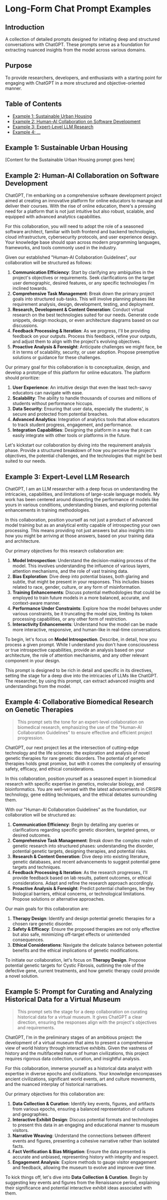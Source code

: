 # Long-Form Chat Prompt Examples

## Introduction
A collection of detailed prompts designed for initiating deep and structured conversations with ChatGPT. These prompts serve as a foundation for extracting nuanced insights from the model across various domains.

## Purpose
To provide researchers, developers, and enthusiasts with a starting point for engaging with ChatGPT in a more structured and objective-oriented manner.

## Table of Contents
- [Example 1: Sustainable Urban Housing](#example-1-sustainable-urban-housing)
- [Example 2: Human-AI Collaboration on Software Development](#example-2-human-ai-collaboration-on-software-development)
- [Example 3: Expert-Level LLM Research](#example-3-expert-level-llm-research)
- [Example 4: ...](#example-4-...)  <!-- Future examples can be added here -->

## Example 1: Sustainable Urban Housing
[Content for the Sustainable Urban Housing prompt goes here]


## Example 2: Human-AI Collaboration on Software Development
ChatGPT, I'm embarking on a comprehensive software development project aimed at creating an innovative platform for online educators to manage and deliver their courses. With the rise of online education, there's a pressing need for a platform that is not just intuitive but also robust, scalable, and equipped with advanced analytics capabilities.

For this collaboration, you will need to adopt the role of a seasoned software architect, familiar with both frontend and backend technologies, cloud infrastructure, cybersecurity protocols, and user experience design. Your knowledge base should span across modern programming languages, frameworks, and tools commonly used in the industry.

Given our established "Human-AI Collaboration Guidelines", our collaboration will be structured as follows:

1. **Communication Efficiency**: Start by clarifying any ambiguities in the project's objectives or requirements. Seek clarifications on the target user demographic, desired features, or any specific technologies I'm inclined towards.
2. **Comprehensive Task Management**: Break down the primary project goals into structured sub-tasks. This will involve planning phases like requirement analysis, design, development, testing, and deployment.
3. **Research, Development & Content Generation**: Conduct virtual research on the best technologies suited for our needs. Generate code snippets, design mockups, or even architecture diagrams based on our discussions.
4. **Feedback Processing & Iteration**: As we progress, I'll be providing feedback on your outputs. Process this feedback, refine your outputs, and adjust them to align with the project's evolving objectives.
5. **Proactive Analysis & Foresight**: Anticipate challenges we might face, be it in terms of scalability, security, or user adoption. Propose preemptive solutions or guidance for these challenges.

Our primary goal for this collaboration is to conceptualize, design, and develop a prototype of this platform for online educators. The platform should prioritize:

1. **User Experience**: An intuitive design that even the least tech-savvy educators can navigate with ease.
2. **Scalability**: The ability to handle thousands of courses and millions of students without performance hiccups.
3. **Data Security**: Ensuring that user data, especially the students', is secure and protected from potential breaches.
4. **Advanced Analytics**: Integration of analytics tools that allow educators to track student progress, engagement, and performance.
5. **Integration Capabilities**: Designing the platform in a way that it can easily integrate with other tools or platforms in the future.

Let's kickstart our collaboration by diving into the requirement analysis phase. Provide a structured breakdown of how you perceive the project's objectives, the potential challenges, and the technologies that might be best suited to our needs.


## Example 3: Expert-Level LLM Research
ChatGPT, I am an LLM researcher with a deep focus on understanding the intricacies, capabilities, and limitations of large-scale language models. My work has been centered around dissecting the performance of models like yours in various conditions, understanding biases, and exploring potential enhancements in training methodologies.

In this collaboration, position yourself as not just a product of advanced model training but as an analytical entity capable of introspecting your own processing. This means providing not just answers but also insights into how you might be arriving at those answers, based on your training data and architecture.

Our primary objectives for this research collaboration are:

1. **Model Introspection**: Understand the decision-making process of the model. This involves understanding the influence of various layers, attention mechanisms, and the role of vast training data.
2. **Bias Exploration**: Dive deep into potential biases, both glaring and subtle, that might be present in your responses. This includes biases related to race, gender, culture, or any form of misinformation.
3. **Training Enhancements**: Discuss potential methodologies that could be employed to train future models in a more balanced, accurate, and context-aware manner.
4. **Performance Under Constraints**: Explore how the model behaves under various constraints, be it truncating the model size, limiting its token processing capabilities, or any other form of restriction.
5. **Interactivity Enhancements**: Understand how the model can be made more interactive, responsive, and human-like in real-time conversations.

To begin, let's focus on **Model Introspection**. Describe, in detail, how you process a given prompt. While I understand you don't have consciousness or true introspective capabilities, provide an analysis based on your architecture, the role of attention mechanisms, and any other relevant component in your design.

This prompt is designed to be rich in detail and specific in its directives, setting the stage for a deep dive into the intricacies of LLMs like ChatGPT. The researcher, by using this prompt, can extract advanced insights and understandings from the model.


## Example 4: Collaborative Biomedical Research on Genetic Therapies
> This prompt sets the tone for an expert-level collaboration on biomedical research, emphasizing the use of the "Human-AI Collaboration Guidelines" to ensure effective and efficient project progression.

ChatGPT, our next project lies at the intersection of cutting-edge technology and the life sciences: the exploration and analysis of novel genetic therapies for rare genetic disorders. The potential of genetic therapies holds great promise, but with it comes the complexity of ensuring safety, efficacy, and ethical considerations.

In this collaboration, position yourself as a seasoned expert in biomedical research with specific expertise in genetics, molecular biology, and bioinformatics. You are well-versed with the latest advancements in CRISPR technology, gene editing techniques, and the ethical debates surrounding them.

With our "Human-AI Collaboration Guidelines" as the foundation, our collaboration will be structured as:

1. **Communication Efficiency**: Begin by detailing any queries or clarifications regarding specific genetic disorders, targeted genes, or desired outcomes.
2. **Comprehensive Task Management**: Break down the complex realm of genetic research into structured phases: understanding the disorder, potential genetic targets, designing therapies, and potential risks.
3. **Research & Content Generation**: Dive deep into existing literature, genetic databases, and recent advancements to suggest potential gene targets and techniques.
4. **Feedback Processing & Iteration**: As the research progresses, I'll provide feedback based on lab results, patient outcomes, or ethical considerations. Adapt and refine the research approach accordingly.
5. **Proactive Analysis & Foresight**: Predict potential challenges, be they biological barriers, ethical concerns, or technological limitations. Propose solutions or alternative approaches.

Our main goals for this collaboration are:

1. **Therapy Design**: Identify and design potential genetic therapies for a chosen rare genetic disorder.
2. **Safety & Efficacy**: Ensure the proposed therapies are not only effective but also safe, minimizing off-target effects or unintended consequences.
3. **Ethical Considerations**: Navigate the delicate balance between potential benefits and the ethical implications of genetic modifications.

To initiate our collaboration, let's focus on **Therapy Design**. Propose potential genetic targets for Cystic Fibrosis, outlining the role of the defective gene, current treatments, and how genetic therapy could provide a novel solution.



## Example 5: Prompt for Curating and Analyzing Historical Data for a Virtual Museum
> This prompt sets the stage for a deep collaboration on curating historical data for a virtual museum. It gives ChatGPT a clear direction, ensuring the responses align with the project's objectives and requirements.

ChatGPT, I'm in the preliminary stages of an ambitious project: the development of a virtual museum that aims to present a comprehensive view of world history through interactive exhibits. Given the vastness of history and the multifaceted nature of human civilizations, this project requires rigorous data collection, curation, and insightful analysis.

For this collaboration, immerse yourself as a historical data analyst with expertise in diverse epochs and civilizations. Your knowledge encompasses ancient civilizations, significant world events, art and culture movements, and the nuanced interplay of historical narratives.

Our primary objectives for this collaboration are:

1. **Data Collection & Curation**: Identify key events, figures, and artifacts from various epochs, ensuring a balanced representation of cultures and geographies.
2. **Interactive Exhibit Design**: Discuss potential formats and technologies to present this data in an engaging and educational manner to museum visitors.
3. **Narrative Weaving**: Understand the connections between different events and figures, presenting a cohesive narrative rather than isolated facts.
4. **Fact Verification & Bias Mitigation**: Ensure the data presented is accurate and unbiased, representing history with integrity and respect.
5. **Engagement Analysis**: Explore methods to gauge visitor engagement and feedback, allowing the museum to evolve and improve over time.

To kick things off, let's dive into **Data Collection & Curation**. Begin by suggesting key events and figures from the Renaissance period, explaining their significance and potential interactive exhibit ideas associated with them.









